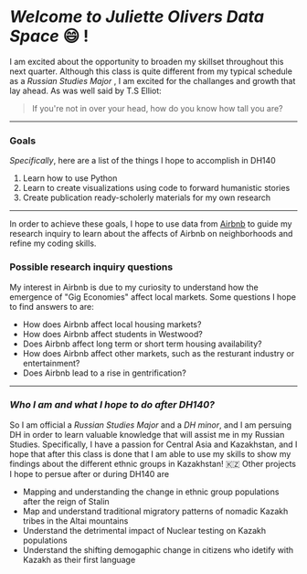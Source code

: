 # __*Welcome to Juliette Olivers Data Space*__ :smile: !
I am excited about the opportunity to broaden my skillset throughout this next quarter.
Although this class is quite different from my typical schedule as a _Russian Studies Major_ , 
I am excited for the challanges and growth that lay ahead.
  As was well said by T.S Elliot:
>If you're not in over your head,
>how do you know how tall you are?
___ 
### Goals
_Specifically_, here are a list of the things I hope to accomplish in DH140
1. Learn how to use Python 
2. Learn to create visualizations using code to forward humanistic stories
3. Create publication ready-scholerly materials for my own research 

___

In order to achieve these goals, I hope to use data from [Airbnb](http://insideairbnb.com/get-the-data.html)
 to guide my research inquiry to learn about the affects of Airbnb on neighborhoods and refine my coding skills.
### Possible research inquiry questions
My interest in Airbnb is due to my curiosity to understand how the emergence of "Gig Economies" affect local markets.
Some questions I hope to find answers to are:
* How does Airbnb affect local housing markets?
* How does Airbnb affect students in Westwood?
* Does Airbnb affect long term or short term housing availability?
* How does Airbnb affect other markets, such as the resturant industry or entertainment? 
* Does Airbnb lead to a rise in gentrification?

___

### _**Who I am and what I hope to do after DH140?**_
So I am official a *Russian Studies Major* and a *DH minor*, and I am persuing DH in order to learn valuable knowledge that will assist me in my Russian Studies. Specifically, I have a passion for Central Asia and Kazakhstan, and I hope that after this class is done that I am able to use my skills to show my findings about the different ethnic groups in Kazakhstan! :kazakhstan:
Other projects I hope to persue after or during DH140 are
* Mapping and understanding the change in ethnic group populations after the reign of Stalin
* Маp and understand traditional migratory patterns of nomadic Kazakh tribes in the Altai mountains
* Understand the detrimental impact of Nuclear testing on Kazakh populations
* Understand the shifting demogaphic change in citizens who idetify with Kazakh as their first language

